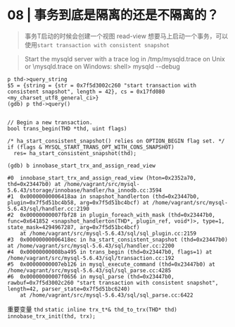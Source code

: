 # 08 | 事务到底是隔离的还是不隔离的？

> 事务T启动的时候会创建一个视图 read-view
> 想要马上启动一个事务，可以使用`start transaction with consistent snapshot`

> Start the mysqld server with a trace log in /tmp/mysqld.trace on Unix or \mysqld.trace on Windows:
> shell> mysqld --debug

```
p thd->query_string
$5 = {string = {str = 0x7f5d3002c260 "start transaction with consistent snapshot", length = 42}, cs = 0x17fd080 <my_charset_utf8_general_ci>}
(gdb) p thd->query()


// Begin a new transaction.
bool trans_begin(THD *thd, uint flags)

/* ha_start_consistent_snapshot() relies on OPTION_BEGIN flag set. */
if (flags & MYSQL_START_TRANS_OPT_WITH_CONS_SNAPSHOT)
  res= ha_start_consistent_snapshot(thd);

```

```
(gdb) b innobase_start_trx_and_assign_read_view

#0  innobase_start_trx_and_assign_read_view (hton=0x2352a70, thd=0x23447b0) at /home/vagrant/src/mysql-5.6.43/storage/innobase/handler/ha_innodb.cc:3594
#1  0x00000000006418aa in snapshot_handlerton (thd=0x23447b0, plugin=0x7f5d51bc4b58, arg=0x7f5d51bc4bcf) at /home/vagrant/src/mysql-5.6.43/sql/handler.cc:2190
#2  0x00000000007fbf28 in plugin_foreach_with_mask (thd=0x23447b0, func=0x641852 <snapshot_handlerton(THD*, plugin_ref, void*)>, type=1, state_mask=4294967287, arg=0x7f5d51bc4bcf)
    at /home/vagrant/src/mysql-5.6.43/sql/sql_plugin.cc:2159
#3  0x00000000006418ec in ha_start_consistent_snapshot (thd=0x23447b0) at /home/vagrant/src/mysql-5.6.43/sql/handler.cc:2200
#4  0x00000000008ba495 in trans_begin (thd=0x23447b0, flags=1) at /home/vagrant/src/mysql-5.6.43/sql/transaction.cc:192
#5  0x00000000007eb126 in mysql_execute_command (thd=0x23447b0) at /home/vagrant/src/mysql-5.6.43/sql/sql_parse.cc:4285
#6  0x00000000007f0656 in mysql_parse (thd=0x23447b0, rawbuf=0x7f5d3002c260 "start transaction with consistent snapshot", length=42, parser_state=0x7f5d51bc6240)
    at /home/vagrant/src/mysql-5.6.43/sql/sql_parse.cc:6422

```

重要变量
`thd`
`static inline trx_t*& thd_to_trx(THD* thd)`
`innobase_trx_init(thd, trx);`